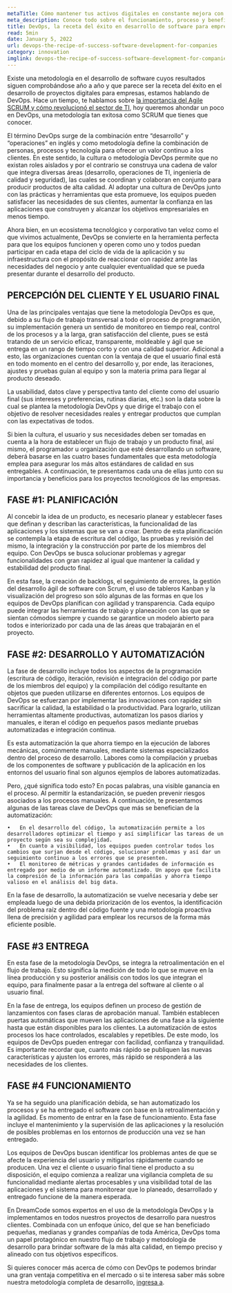 ```yaml
---
metaTitle: Cómo mantener tus activos digitales en constante mejora con DevOps
meta_description: Conoce todo sobre el funcionamiento, proceso y beneficios de DevOps en el desarrollo de activos digitales.
title: DevOps, la receta del éxito en desarrollo de software para empresas
read: 5min
date: January 5, 2022
url: devops-the-recipe-of-success-software-development-for-companies
category: innovation
imglink: devops-the-recipe-of-success-software-development-for-companies.jpg
---
```


Existe una metodología en el desarrollo de software cuyos resultados siguen comprobándose año a año y que parece ser la receta del éxito en el desarrollo de proyectos digitales para empresas, estamos hablando de DevOps. Hace un tiempo, te hablamos sobre [la importancia del Agile SCRUM y cómo revolucionó el sector de TI](https://www.dreamcodesoft.com/es/blog/how-scrum-transformed-it-industry), hoy queremos ahondar un poco en DevOps, una metodología tan exitosa como SCRUM que tienes que conocer.

El término DevOps surge de la combinación entre “desarrollo” y “operaciones” en inglés y como metodología define la combinación de personas, procesos y tecnología para ofrecer un valor continuo a los clientes. En este sentido, la cultura o metodología DevOps permite que no existan roles aislados y por el contrario se construya una cadena de valor que integra diversas áreas (desarrollo, operaciones de TI, ingeniería de calidad y seguridad), las cuales se coordinan y colaboran en conjunto para producir productos de alta calidad. Al adoptar una cultura de DevOps junto con las prácticas y herramientas que esta promueve, los equipos pueden satisfacer las necesidades de sus clientes, aumentar la confianza en las aplicaciones que construyen y alcanzar los objetivos empresariales en menos tiempo.

Ahora bien, en un ecosistema tecnológico y corporativo tan veloz como el que vivimos actualmente, DevOps se convierte en la herramienta perfecta para que los equipos funcionen y operen como uno y todos puedan participar en cada etapa del ciclo de vida de la aplicación y su infraestructura con el propósito de reaccionar con rapidez ante las necesidades del negocio y ante cualquier eventualidad que se pueda presentar durante el desarrollo del producto.

## PERCEPCIÓN DEL CLIENTE Y EL USUARIO FINAL

Una de las principales ventajas que tiene la metodología DevOps es que, debido a su flujo de trabajo transversal a todo el proceso de programación, su implementación genera un sentido de monitoreo en tiempo real, control de los procesos y a la larga, gran satisfacción del cliente, pues se está tratando de un servicio eficaz, transparente, moldeable y ágil que se entrega en un rango de tiempo corto y con una calidad superior. Adicional a esto, las organizaciones cuentan con la ventaja de que el usuario final está en todo momento en el centro del desarrollo y, por ende, las iteraciones, ajustes y pruebas guían al equipo y son la materia prima para llegar al producto deseado.

La usabilidad, datos clave y perspectiva tanto del cliente como del usuario final (sus intereses y preferencias, rutinas diarias, etc.) son la data sobre la cual se plantea la metodología DevOps y que dirige el trabajo con el objetivo de resolver necesidades reales y entregar productos que cumplan con las expectativas de todos.

Si bien la cultura, el usuario y sus necesidades deben ser tomadas en cuenta a la hora de establecer un flujo de trabajo y un producto final, así mismo, el programador u organización que esté desarrollando un software, deberá basarse en las cuatro bases fundamentales que esta metodología emplea para asegurar los más altos estándares de calidad en sus entregables. A continuación, te presentamos cada una de ellas junto con su importancia y beneficios para los proyectos tecnológicos de las empresas.

## FASE #1: PLANIFICACIÓN

Al concebir la idea de un producto, es necesario planear y establecer fases que definan y describan las características, la funcionalidad de las aplicaciones y los sistemas que se van a crear. Dentro de esta planificación se contempla la etapa de escritura del código, las pruebas y revisión del mismo, la integración y la construcción por parte de los miembros del equipo. Con DevOps se busca solucionar problemas y agregar funcionalidades con gran rapidez al igual que mantener la calidad y estabilidad del producto final.

En esta fase, la creación de backlogs, el seguimiento de errores, la gestión del desarrollo ágil de software con Scrum, el uso de tableros Kanban y la visualización del progreso son sólo algunas de las formas en que los equipos de DevOps planifican con agilidad y transparencia. Cada equipo puede integrar las herramientas de trabajo y planeación con las que se sientan cómodos siempre y cuando se garantice un modelo abierto para todos e interiorizado por cada una de las áreas que trabajarán en el proyecto.

## FASE #2: DESARROLLO Y AUTOMATIZACIÓN

La fase de desarrollo incluye todos los aspectos de la programación (escritura de código, iteración, revisión e integración del código por parte de los miembros del equipo) y la compilación del código resultante en objetos que pueden utilizarse en diferentes entornos. Los equipos de DevOps se esfuerzan por implementar las innovaciones con rapidez sin sacrificar la calidad, la estabilidad o la productividad. Para lograrlo, utilizan herramientas altamente productivas, automatizan los pasos diarios y manuales, e iteran el código en pequeños pasos mediante pruebas automatizadas e integración continua.

Es esta automatización la que ahorra tiempo en la ejecución de labores mecánicas, comúnmente manuales, mediante sistemas especializados dentro del proceso de desarrollo. Labores como la compilación y pruebas de los componentes de software y publicación de la aplicación en los entornos del usuario final son algunos ejemplos de labores automatizadas.

Pero, ¿qué significa todo esto? En pocas palabras, una visible ganancia en el proceso. Al permitir la estandarización, se pueden prevenir riesgos asociados a los procesos manuales. A continuación, te presentamos algunas de las tareas clave de DevOps que más se benefician de la automatización:

    •	En el desarrollo del código, la automatización permite a los desarrolladores optimizar el tiempo y así simplificar las tareas de un proyecto según sea su complejidad.
    •	En cuanto a visibilidad, los equipos pueden controlar todos los cambios que surjan desde el código, solucionar problemas y así dar un seguimiento continuo a los errores que se presenten.
    •	El monitoreo de métricas y grandes cantidades de información es entregado por medio de un informe automatizado. Un apoyo que facilita la compresión de la información para las compañías y ahorra tiempo valioso en el análisis del big data.

En la fase de desarrollo, la automatización se vuelve necesaria y debe ser empleada luego de una debida priorización de los eventos, la identificación del problema raíz dentro del código fuente y una metodología proactiva llena de precisión y agilidad para emplear los recursos de la forma más eficiente posible.

## FASE #3 ENTREGA

En esta fase de la metodología DevOps, se integra la retroalimentación en el flujo de trabajo. Esto significa la medición de todo lo que se mueve en la línea producción y su posterior análisis con todos los que integran el equipo, para finalmente pasar a la entrega del software al cliente o al usuario final.

En la fase de entrega, los equipos definen un proceso de gestión de lanzamientos con fases claras de aprobación manual. También establecen puertas automáticas que mueven las aplicaciones de una fase a la siguiente hasta que están disponibles para los clientes. La automatización de estos procesos los hace controlados, escalables y repetibles. De este modo, los equipos de DevOps pueden entregar con facilidad, confianza y tranquilidad. Es importante recordar que, cuanto más rápido se publiquen las nuevas características y ajusten los errores, más rápido se responderá a las necesidades de los clientes.

## FASE #4 FUNCIONAMIENTO

Ya se ha seguido una planificación debida, se han automatizado los procesos y se ha entregado el software con base en la retroalimentación y la agilidad. Es momento de entrar en la fase de funcionamiento. Esta fase incluye el mantenimiento y la supervisión de las aplicaciones y la resolución de posibles problemas en los entornos de producción una vez se han entregado.

Los equipos de DevOps buscan identificar los problemas antes de que se afecte la experiencia del usuario y mitigarlos rápidamente cuando se producen. Una vez el cliente o usuario final tiene el producto a su disposición, el equipo comienza a realizar una vigilancia completa de su funcionalidad mediante alertas procesables y una visibilidad total de las aplicaciones y el sistema para monitorear que lo planeado, desarrollado y entregado funcione de la manera esperada.

En DreamCode somos expertos en el uso de la metodología DevOps y la implementamos en todos nuestros proyectos de desarrollo para nuestros clientes. Combinada con un enfoque único, del que se han beneficiado pequeñas, medianas y grandes compañías de toda América, DevOps toma un papel protagónico en nuestro flujo de trabajo y metodología de desarrollo para brindar software de la más alta calidad, en tiempo preciso y alineado con tus objetivos específicos.

Si quieres conocer más acerca de cómo con DevOps te podemos brindar una gran ventaja competitiva en el mercado o si te interesa saber más sobre nuestra metodología completa de desarrollo, [ingresa a](https://www.dreamcodesoft.com/es/devops).

